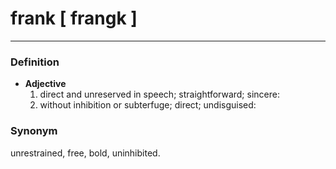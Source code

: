 # frank [ frangk ]
---
### Definition
- **Adjective**
  1. direct and unreserved in speech; straightforward; sincere:
  2. without inhibition or subterfuge; direct; undisguised:
### Synonym
unrestrained, free, bold, uninhibited.
